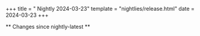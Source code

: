 +++
title = " Nightly 2024-03-23"
template = "nightlies/release.html"
date = 2024-03-23
+++

** Changes since nightly-latest **
